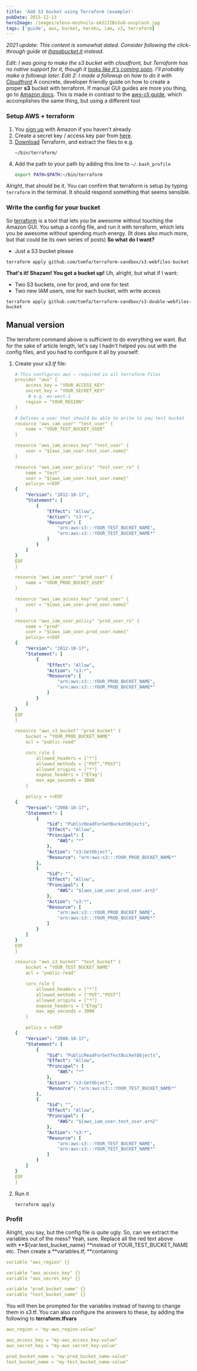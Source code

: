 ```yaml
---
title: 'Add S3 bucket using Terraform (example)'
pubDate: 2015-12-13
heroImage: /images/elena-mozhvilo-eA32JIBsSu8-unsplash.jpg
tags: ['guide', aws, bucket, heroku, iam, s3, terraform]
---
```


_2021 update: This content is somewhat dated. Consider following the click-through guide at [ihasabucket.it](https://ihasabucket.it/) instead_.

_Edit: I was going to make the s3 bucket with cloudfront, but Terraform has no native support for it, though it [looks like it's coming soon](https://github.com/hashicorp/terraform/pull/3330). I'll probably make a followup later._ _Edit 2: I made a followup on how to do it with [Cloudfront](http://notes.webutvikling.org/s3-bucket-cloudfront-using-terraform/)_ A concrete, developer friendly guide on how to create a proper **s3** bucket with terraform. If manual GUI guides are more you thing, go to [Amazon docs](http://docs.aws.amazon.com/AmazonS3/latest/gsg/CreatingABucket.html). This is made in contrast to the [aws-cli guide](http://notes.webutvikling.org/add-s3-bucket-using-awscli-example/), which accomplishes the same thing, but using a different tool

### Setup AWS + terraform

1.  You [sign up](http://aws.amazon.com/s3/) with Amazon if you haven't already.
2.  Create a secret key / access key pair from [here](https://console.aws.amazon.com/iam/home?#security_credential).
3.  [Download](https://terraform.io/downloads.html) Terraform, and extract the files to e.g.
    ```
    ~/bin/terraform/
    ```
4.  Add the path to your path by adding this line to `~/.bash_profile`
    ```bash
    export PATH=$PATH:~/bin/terraform
    ```

Alright, that should be it. You can confirm that terraform is setup by typing `terraform` in the terminal. It should respond something that seems sensible.

### Write the config for your bucket

So [terraform](https://terraform.io/) is a tool that lets you be awesome without touching the Amazon GUI. You setup a config file, and run it with terraform, which lets you be awesome without spending much energy. (It does also much more, but that could be its own series of posts) **So what do I want?**

- Just a S3 bucket please

```
terraform apply github.com/tomfa/terraform-sandbox/s3-webfiles-bucket
```

**That's it! Shazam! You got a bucket up!** Uh, alright, but what if I want:

- Two S3 buckets, one for prod, and one for test
- Two new IAM users, one for each bucket, with write access

```
terraform apply github.com/tomfa/terraform-sandbox/s3-double-webfiles-bucket
```

## Manual version

The terraform command above is sufficient to do everything we want. But for the sake of article length, let's say I hadn't helped you out with the config files, and you had to configure it all by yourself:

1.  Create your _s3.tf_ file:

    ```yaml
    # This configures aws – required in all terraform files
    provider "aws" {
        access_key = "YOUR_ACCESS_KEY"
        secret_key = "YOUR_SECRET_KEY"
         # e.g. eu-west-1
        region = "YOUR_REGION"
    }

    # Defines a user that should be able to write to you test bucket
    resource "aws_iam_user" "test_user" {
        name = "YOUR_TEST_BUCKET_USER"
    }

    resource "aws_iam_access_key" "test_user" {
        user = "${aws_iam_user.test_user.name}"
    }

    resource "aws_iam_user_policy" "test_user_ro" {
        name = "test"
        user = "${aws_iam_user.test_user.name}"
        policy= <<EOF
    {
        "Version": "2012-10-17",
        "Statement": [
            {
                "Effect": "Allow",
                "Action": "s3:*",
                "Resource": [
                    "arn:aws:s3:::YOUR_TEST_BUCKET_NAME",
                    "arn:aws:s3:::YOUR_TEST_BUCKET_NAME*"
                ]
            }
        ]
    }
    EOF
    }

    resource "aws_iam_user" "prod_user" {
        name = "YOUR_PROD_BUCKET_USER"
    }

    resource "aws_iam_access_key" "prod_user" {
        user = "${aws_iam_user.prod_user.name}"
    }

    resource "aws_iam_user_policy" "prod_user_ro" {
        name = "prod"
        user = "${aws_iam_user.prod_user.name}"
        policy= <<EOF
    {
        "Version": "2012-10-17",
        "Statement": [
            {
                "Effect": "Allow",
                "Action": "s3:*",
                "Resource": [
                    "arn:aws:s3:::YOUR_PROD_BUCKET_NAME",
                    "arn:aws:s3:::YOUR_PROD_BUCKET_NAME*"
                ]
            }
        ]
    }
    EOF
    }

    resource "aws_s3_bucket" "prod_bucket" {
        bucket = "YOUR_PROD_BUCKET_NAME"
        acl = "public-read"

        cors_rule {
            allowed_headers = ["*"]
            allowed_methods = ["PUT","POST"]
            allowed_origins = ["*"]
            expose_headers = ["ETag"]
            max_age_seconds = 3000
        }

        policy = <<EOF
    {
        "Version": "2008-10-17",
        "Statement": [
            {
                "Sid": "PublicReadForGetBucketObjects",
                "Effect": "Allow",
                "Principal": {
                    "AWS": "*"
                },
                "Action": "s3:GetObject",
                "Resource": "arn:aws:s3:::YOUR_PROD_BUCKET_NAME*"
            },
            {
                "Sid": "",
                "Effect": "Allow",
                "Principal": {
                    "AWS": "${aws_iam_user.prod_user.arn}"
                },
                "Action": "s3:*",
                "Resource": [
                    "arn:aws:s3:::YOUR_PROD_BUCKET_NAME",
                    "arn:aws:s3:::YOUR_PROD_BUCKET_NAME*"
                ]
            }
        ]
    }
    EOF
    }

    resource "aws_s3_bucket" "test_bucket" {
        bucket = "YOUR_TEST_BUCKET_NAME"
        acl = "public-read"

        cors_rule {
            allowed_headers = ["*"]
            allowed_methods = ["PUT","POST"]
            allowed_origins = ["*"]
            expose_headers = ["ETag"]
            max_age_seconds = 3000
        }

        policy = <<EOF
    {
        "Version": "2008-10-17",
        "Statement": [
            {
                "Sid": "PublicReadForGetTestBucketObjects",
                "Effect": "Allow",
                "Principal": {
                    "AWS": "*"
                },
                "Action": "s3:GetObject",
                "Resource": "arn:aws:s3:::YOUR_TEST_BUCKET_NAME*"
            },
            {
                "Sid": "",
                "Effect": "Allow",
                "Principal": {
                    "AWS": "${aws_iam_user.test_user.arn}"
                },
                "Action": "s3:*",
                "Resource": [
                    "arn:aws:s3:::YOUR_TEST_BUCKET_NAME",
                    "arn:aws:s3:::YOUR_TEST_BUCKET_NAME*"
                ]
            }
        ]
    }
    EOF
    }


    ```

2.  Run it
    ```
    terraform apply
    ```

### Profit

Alright, you say, but the config file is quite ugly. So, can we extract the variables out of the mess? Yeah, sure. Replace all the red text above with **${var.test_bucket_name} **instead of YOUR_TEST_BUCKET_NAME etc. Then create a **variables.tf, **containing

```yaml
variable "aws_region" {}

variable "aws_access_key" {}
variable "aws_secret_key" {}

variable "prod_bucket_name" {}
variable "test_bucket_name" {}
```

You will then be prompted for the variables instead of having to change them in s3.tf. You can also configure the answers to these, by adding the following to **terraform.tfvars**

```yaml
aws_region = "my-aws_region-value"

aws_access_key = "my-aws_access_key-value"
aws_secret_key = "my-aws_secret_key-value"

prod_bucket_name = "my-prod_bucket_name-value"
test_bucket_name = "my-test_bucket_name-value"
```
